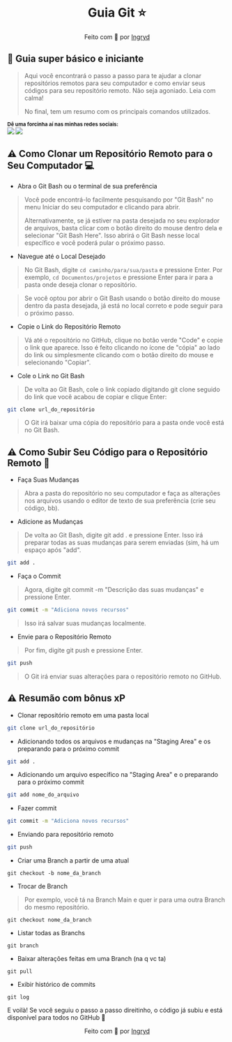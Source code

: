 <p align="center">
  
  <h1 align="center">Guia Git ⭐</h1>
  <p align="center">Feito com 💖 por <a href="https://github.com/ingrydk" target="_blank">Ingryd</a></p>
  </p>

## :dart: Guia super básico e iniciante

> Aqui você encontrará o passo a passo para te ajudar a clonar repositórios remotos para seu computador e como enviar seus códigos para seu repositório remoto. Não seja agoniado. Leia com calma!
> 
> No final, tem um resumo com os principais comandos utilizados.

<sub> <strong>Dê uma forcinha aí nas minhas redes sociais: </strong> <br>
[<img src = "https://img.shields.io/badge/GitHub-100000?style=for-the-badge&logo=github&logoColor=white">](https://github.com/ingrydk)
[<img src="https://img.shields.io/badge/linkedin-%230077B5.svg?&style=for-the-badge&logo=linkedin&logoColor=white" />](https://www.linkedin.com/in/ingrydk)
</sub>


## ⚠️ Como Clonar um Repositório Remoto para o Seu Computador 💻

- Abra o Git Bash ou o terminal de sua preferência
> Você pode encontrá-lo facilmente pesquisando por "Git Bash" no menu Iniciar do seu computador e clicando para abrir.
>
> Alternativamente, se já estiver na pasta desejada no seu explorador de arquivos, basta clicar com o botão direito do mouse dentro dela e selecionar "Git Bash Here". Isso abrirá o Git Bash nesse local específico e você poderá pular o próximo passo. 
- Navegue até o Local Desejado
>No Git Bash, digite ```cd caminho/para/sua/pasta``` e pressione Enter. Por exemplo, ```cd Documentos/projetos``` e pressione Enter para ir para a pasta onde deseja clonar o repositório. 

> Se você optou por abrir o Git Bash usando o botão direito do mouse dentro da pasta desejada, já está no local correto e pode seguir para o próximo passo.
- Copie o Link do Repositório Remoto
>Vá até o repositório no GitHub, clique no botão verde "Code" e copie o link que aparece. Isso é feito clicando no ícone de "cópia" ao lado do link ou simplesmente clicando com o botão direito do mouse e selecionando "Copiar". 

- Cole o Link no Git Bash
>De volta ao Git Bash, cole o link copiado digitando git clone seguido do link que você acabou de copiar e clique Enter:
```bash
git clone url_do_repositório
```
>O Git irá baixar uma cópia do repositório para a pasta onde você está no Git Bash. 

## ⚠️ Como Subir Seu Código para o Repositório Remoto 🚀
- Faça Suas Mudanças
>Abra a pasta do repositório no seu computador e faça as alterações nos arquivos usando o editor de texto de sua preferência (crie seu código, bb). 

- Adicione as Mudanças
>De volta ao Git Bash, digite git add . e pressione Enter. Isso irá preparar todas as suas mudanças para serem enviadas (sim, há um espaço após "add".
```bash
git add .
```

- Faça o Commit
>Agora, digite git commit -m "Descrição das suas mudanças" e pressione Enter.
```bash
git commit -m "Adiciona novos recursos"
```
>Isso irá salvar suas mudanças localmente. 

- Envie para o Repositório Remoto
>Por fim, digite git push e pressione Enter.
```bash
git push
```
> O Git irá enviar suas alterações para o repositório remoto no GitHub.

## ⚠️ Resumão com bônus xP

- Clonar repositório remoto em uma pasta local
```bash
git clone url_do_repositório
```

- Adicionando todos os arquivos e mudanças na "Staging Area" e os preparando para o próximo commit
```bash
git add .
```

- Adicionando um arquivo específico na "Staging Area" e o preparando para o próximo commit
```bash
git add nome_do_arquivo
```

- Fazer commit
```bash
git commit -m "Adiciona novos recursos"
```

- Enviando para repositório remoto
```bash
git push
```

- Criar uma Branch a partir de uma atual
```
git checkout -b nome_da_branch
```

- Trocar de Branch
> Por exemplo, você tá na Branch Main e quer ir para uma outra Branch do mesmo repositório.
```
git checkout nome_da_branch
```

- Listar todas as Branchs
```
git branch
```

- Baixar alterações feitas em uma Branch (na q vc ta)
```
git pull 
```

- Exibir histórico de commits
```
git log
```
 
E voilà! Se você seguiu o passo a passo direitinho, o código já subiu e está disponível para todos no GitHub 🎈
<p align="center">Feito com 💖 por <a href="https://github.com/ingrydk" target="_blank">Ingryd</a></p>
